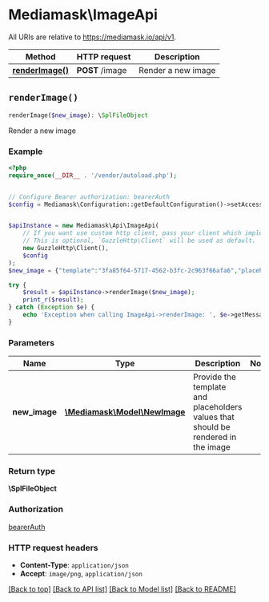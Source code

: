 # Mediamask\ImageApi

All URIs are relative to https://mediamask.io/api/v1.

Method | HTTP request | Description
------------- | ------------- | -------------
[**renderImage()**](ImageApi.md#renderImage) | **POST** /image | Render a new image


## `renderImage()`

```php
renderImage($new_image): \SplFileObject
```

Render a new image

### Example

```php
<?php
require_once(__DIR__ . '/vendor/autoload.php');


// Configure Bearer authorization: bearerAuth
$config = Mediamask\Configuration::getDefaultConfiguration()->setAccessToken('YOUR_ACCESS_TOKEN');


$apiInstance = new Mediamask\Api\ImageApi(
    // If you want use custom http client, pass your client which implements `GuzzleHttp\ClientInterface`.
    // This is optional, `GuzzleHttp\Client` will be used as default.
    new GuzzleHttp\Client(),
    $config
);
$new_image = {"template":"3fa85f64-5717-4562-b3fc-2c963f66afa6","placeholders":[{"name":"text placeholder name","text":"an example text"},{"name":"image placeholder name","image":"https://example.com/example.jpg"}]}; // \Mediamask\Model\NewImage | Provide the template and placeholders values that should be rendered in the image

try {
    $result = $apiInstance->renderImage($new_image);
    print_r($result);
} catch (Exception $e) {
    echo 'Exception when calling ImageApi->renderImage: ', $e->getMessage(), PHP_EOL;
}
```

### Parameters

Name | Type | Description  | Notes
------------- | ------------- | ------------- | -------------
 **new_image** | [**\Mediamask\Model\NewImage**](../Model/NewImage.md)| Provide the template and placeholders values that should be rendered in the image |

### Return type

**\SplFileObject**

### Authorization

[bearerAuth](../../README.md#bearerAuth)

### HTTP request headers

- **Content-Type**: `application/json`
- **Accept**: `image/png`, `application/json`

[[Back to top]](#) [[Back to API list]](../../README.md#endpoints)
[[Back to Model list]](../../README.md#models)
[[Back to README]](../../README.md)
